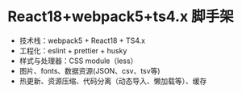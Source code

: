 # React18+webpack5+ts4.x 脚手架

- 技术栈：webpack5 + React18 + TS4.x
- 工程化：eslint + prettier + husky
- 样式与处理器：CSS module（less）
- 图片、fonts、数据资源(JSON、csv、tsv等)
- 热更新、资源压缩、代码分离（动态导入、懒加载等）、缓存
